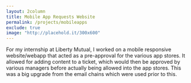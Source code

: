 ```yaml
---
layout: 2column
title: Mobile App Requests Website
permalink: /projects/mobileapps
exclude: true
image: "http://placehold.it/300x600"
---
```


For my internship at Liberty Mutual, I worked on a mobile responsive website/webapp that acted as a pre-approval for the various app stores. It allowed for adding content to a ticket, which would then be approved by various managers before actually being allowed into the app stores. This was a big upgrade from the email chains which were used prior to this.
